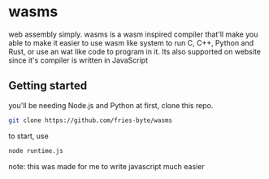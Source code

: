 # wasms
web assembly simply. wasms is a wasm inspired compiler that'll make you able to make it easier to use wasm like system to run C, C++, Python and Rust, or use an wat like code to program in it. Its also supported on website since it's compiler is written in JavaScript

## Getting started

you'll be needing Node.js and Python
at first, clone this repo.

```bash
git clone https://github.com/fries-byte/wasms
```

to start, use

```bash
node runtime.js
```


note: this was made for me to write javascript much easier
